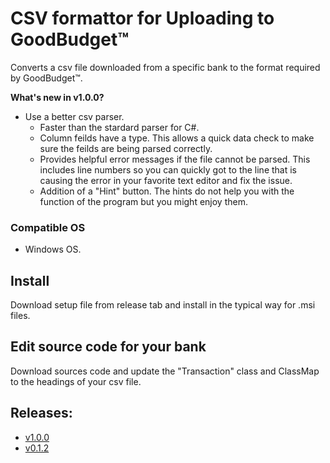 # CSV formattor for Uploading to GoodBudget™
Converts a csv file downloaded from a specific bank to the format required by GoodBudget™.

__**What's new in v1.0.0?**__
- Use a better csv parser.
    - Faster than the stardard parser for C#.
    - Column feilds have a type. This allows a quick data check to make sure the feilds are being parsed correctly.
    - Provides helpful error messages if the file cannot be parsed. This includes line numbers so you can quickly got to the line that is causing the error in your favorite text editor and fix the issue.
    - Addition of a "Hint" button. The hints do not help you with the function of the program but you might enjoy them.

### Compatible OS
- Windows OS.

## Install
Download setup file from release tab and install in the typical way for .msi files.

## Edit source code for your bank
Download sources code and update the "Transaction" class and ClassMap to the headings of your csv file.

## Releases:
 - [v1.0.0](https://github.com/jaytboy/CSVFileFormattor/releases/tag/v1.0.0)
 - [v0.1.2](https://github.com/jaytboy/CSVFileFormattor/releases/tag/v0.1.2)
